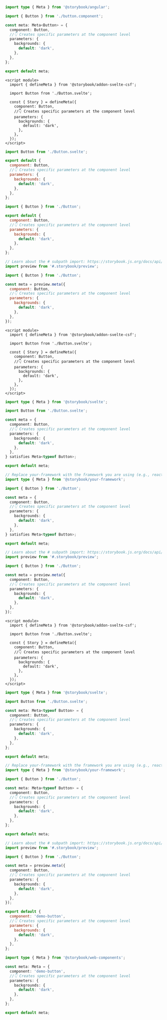 <!-- Vet this example for the inclusion of the addons in the preview  -->

```ts filename="Button.stories.ts" renderer="angular" language="ts"
import type { Meta } from '@storybook/angular';

import { Button } from './button.component';

const meta: Meta<Button> = {
  component: Button,
  //👇 Creates specific parameters at the component level
  parameters: {
    backgrounds: {
      default: 'dark',
    },
  },
};

export default meta;
```

```svelte filename="Button.stories.svelte" renderer="svelte" language="js" tabTitle="Svelte CSF"
<script module>
  import { defineMeta } from '@storybook/addon-svelte-csf';

  import Button from './Button.svelte';

  const { Story } = defineMeta({
    component: Button,
    //👇 Creates specific parameters at the component level
    parameters: {
      backgrounds: {
        default: 'dark',
      },
    },
  });
</script>
```

```js filename="Button.stories.js" renderer="svelte" language="js" tabTitle="CSF"
import Button from './Button.svelte';

export default {
  component: Button,
  //👇 Creates specific parameters at the component level
  parameters: {
    backgrounds: {
      default: 'dark',
    },
  },
};
```

```js filename="Button.stories.js|jsx" renderer="common" language="js" tabTitle="CSF 3"
import { Button } from './Button';

export default {
  component: Button,
  //👇 Creates specific parameters at the component level
  parameters: {
    backgrounds: {
      default: 'dark',
    },
  },
};
```

```js filename="Button.stories.js|jsx" renderer="react" language="js" tabTitle="CSF Next 🧪"
// Learn about the # subpath import: https://storybook.js.org/docs/api/csf/csf-factories#subpath-imports
import preview from '#.storybook/preview';

import { Button } from './Button';

const meta = preview.meta({
  component: Button,
  //👇 Creates specific parameters at the component level
  parameters: {
    backgrounds: {
      default: 'dark',
    },
  },
});
```

```svelte filename="Button.stories.svelte" renderer="svelte" language="ts-4-9" tabTitle="Svelte CSF"
<script module>
  import { defineMeta } from '@storybook/addon-svelte-csf';

  import Button from './Button.svelte';

  const { Story } = defineMeta({
    component: Button,
    //👇 Creates specific parameters at the component level
    parameters: {
      backgrounds: {
        default: 'dark',
      },
    },
  });
</script>
```

```ts filename="Button.stories.ts" renderer="svelte" language="ts-4-9" tabTitle="CSF"
import type { Meta } from '@storybook/svelte';

import Button from './Button.svelte';

const meta = {
  component: Button,
  //👇 Creates specific parameters at the component level
  parameters: {
    backgrounds: {
      default: 'dark',
    },
  },
} satisfies Meta<typeof Button>;

export default meta;
```

```ts filename="Button.stories.ts|tsx" renderer="common" language="ts-4-9" tabTitle="CSF 3"
// Replace your-framework with the framework you are using (e.g., react-webpack5, vue3-vite)
import type { Meta } from '@storybook/your-framework';

import { Button } from './Button';

const meta = {
  component: Button,
  //👇 Creates specific parameters at the component level
  parameters: {
    backgrounds: {
      default: 'dark',
    },
  },
} satisfies Meta<typeof Button>;

export default meta;
```

```ts filename="Button.stories.ts|tsx" renderer="react" language="ts-4-9" tabTitle="CSF Next 🧪"
// Learn about the # subpath import: https://storybook.js.org/docs/api/csf/csf-factories#subpath-imports
import preview from '#.storybook/preview';

import { Button } from './Button';

const meta = preview.meta({
  component: Button,
  //👇 Creates specific parameters at the component level
  parameters: {
    backgrounds: {
      default: 'dark',
    },
  },
});
```

```svelte filename="Button.stories.svelte" renderer="svelte" language="ts" tabTitle="Svelte CSF"
<script module>
  import { defineMeta } from '@storybook/addon-svelte-csf';

  import Button from './Button.svelte';

  const { Story } = defineMeta({
    component: Button,
    //👇 Creates specific parameters at the component level
    parameters: {
      backgrounds: {
        default: 'dark',
      },
    },
  });
</script>
```

```ts filename="Button.stories.ts" renderer="svelte" language="ts" tabTitle="CSF"
import type { Meta } from '@storybook/svelte';

import Button from './Button.svelte';

const meta: Meta<typeof Button> = {
  component: Button,
  //👇 Creates specific parameters at the component level
  parameters: {
    backgrounds: {
      default: 'dark',
    },
  },
};

export default meta;
```

```ts filename="Button.stories.ts|tsx" renderer="common" language="ts" tabTitle="CSF 3"
// Replace your-framework with the framework you are using (e.g., react-webpack5, vue3-vite)
import type { Meta } from '@storybook/your-framework';

import { Button } from './Button';

const meta: Meta<typeof Button> = {
  component: Button,
  //👇 Creates specific parameters at the component level
  parameters: {
    backgrounds: {
      default: 'dark',
    },
  },
};

export default meta;
```

```ts filename="Button.stories.ts|tsx" renderer="react" language="ts" tabTitle="CSF Next 🧪"
// Learn about the # subpath import: https://storybook.js.org/docs/api/csf/csf-factories#subpath-imports
import preview from '#.storybook/preview';

import { Button } from './Button';

const meta = preview.meta({
  component: Button,
  //👇 Creates specific parameters at the component level
  parameters: {
    backgrounds: {
      default: 'dark',
    },
  },
});
```

```js filename="Button.stories.js" renderer="web-components" language="js"
export default {
  component: 'demo-button',
  //👇 Creates specific parameters at the component level
  parameters: {
    backgrounds: {
      default: 'dark',
    },
  },
};
```

```ts filename="Button.stories.ts" renderer="web-components" language="ts"
import type { Meta } from '@storybook/web-components';

const meta: Meta = {
  component: 'demo-button',
  //👇 Creates specific parameters at the component level
  parameters: {
    backgrounds: {
      default: 'dark',
    },
  },
};

export default meta;
```
